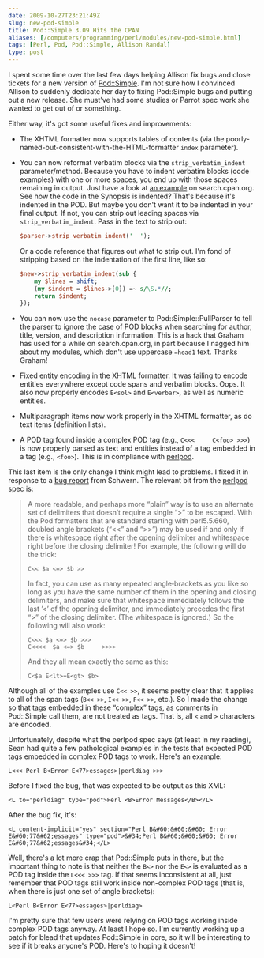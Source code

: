 ```yaml
--- 
date: 2009-10-27T23:21:49Z
slug: new-pod-simple
title: Pod::Simple 3.09 Hits the CPAN
aliases: [/computers/programming/perl/modules/new-pod-simple.html]
tags: [Perl, Pod, Pod::Simple, Allison Randal]
type: post
---
```


I spent some time over the last few days helping Allison fix bugs and close
tickets for a new version of [Pod::Simple]. I'm not sure how I convinced Allison
to suddenly dedicate her day to fixing Pod::Simple bugs and putting out a new
release. She must've had some studies or Parrot spec work she wanted to get out
of or something.

Either way, it's got some useful fixes and improvements:

-   The XHTML formatter now supports tables of contents (via the
    poorly-named-but-consistent-with-the-HTML-formatter `index` parameter).

-   You can now reformat verbatim blocks via the `strip_verbatim_indent`
    parameter/method. Because you have to indent verbatim blocks (code examples)
    with one or more spaces, you end up with those spaces remaining in output.
    Just have a look at [an example] on search.cpan.org. See how the code in the
    Synopsis is indented? That's because it's indented in the POD. But maybe you
    don't want it to be indented in your final output. If not, you can strip out
    leading spaces via `strip_verbatim_indent`. Pass in the text to strip out:

    ``` perl
    $parser->strip_verbatim_indent('  ');
    ```

    Or a code reference that figures out what to strip out. I'm fond of
    stripping based on the indentation of the first line, like so:

    ``` perl
    $new->strip_verbatim_indent(sub {
        my $lines = shift;
        (my $indent = $lines->[0]) =~ s/\S.*//;
        return $indent;
    });
    ```

-   You can now use the `nocase` parameter to Pod::Simple::PullParser to tell
    the parser to ignore the case of POD blocks when searching for author,
    title, version, and description information. This is a hack that Graham has
    used for a while on search.cpan.org, in part because I nagged him about my
    modules, which don't use uppercase `=head1` text. Thanks Graham!

-   Fixed entity encoding in the XHTML formatter. It was failing to encode
    entities everywhere except code spans and verbatim blocks. Oops. It also now
    properly encodes `E<sol>` and `E<verbar>`, as well as numeric entities.

-   Multiparagraph items now work properly in the XHTML formatter, as do text
    items (definition lists).

-   A POD tag found inside a complex POD tag (e.g., `C<<<     C<foo> >>>`) is
    now properly parsed as text and entities instead of a tag embedded in a tag
    (e.g., `<foo>`). This is in compliance with [perlpod].

This last item is the only change I think might lead to problems. I fixed it in
response to a [bug report] from Schwern. The relevant bit from the [perlpod]
spec is:

> A more readable, and perhaps more “plain” way is to use an alternate set of
> delimiters that doesn’t require a single “\>” to be escaped. With the Pod
> formatters that are standard starting with perl5.5.660, doubled angle brackets
> (“\<\<” and “\>\>”) may be used if and only if there is whitespace right after
> the opening delimiter and whitespace right before the closing delimiter! For
> example, the following will do the trick:
> 
>     C<< $a <=> $b >>
>
> In fact, you can use as many repeated angle‐brackets as you like so long as
> you have the same number of them in the opening and closing delimiters, and
> make sure that whitespace immediately follows the last ’\<’ of the opening
> delimiter, and immediately precedes the first “\>” of the closing delimiter.
> (The whitespace is ignored.) So the following will also work:
>
>     C<<< $a <=> $b >>>
>     C<<<<  $a <=> $b     >>>>
> 
> And they all mean exactly the same as this:
>
>     C<$a E<lt>=E<gt> $b>

Although all of the examples use `C<< >>`, it seems pretty clear that it applies
to all of the span tags (`B<< >>`, `I<< >>`, `F<< >>`, etc.). So I made the
change so that tags embedded in these “complex” tags, as comments in Pod::Simple
call them, are not treated as tags. That is, all `<` and `>` characters are
encoded.

Unfortunately, despite what the perlpod spec says (at least in my reading), Sean
had quite a few pathological examples in the tests that expected POD tags
embedded in complex POD tags to work. Here's an example:

    L<<< Perl B<Error E<77>essages>|perldiag >>>

Before I fixed the bug, that was expected to be output as this XML:

    <L to="perldiag" type="pod">Perl <B>Error Messages</B></L>

After the bug fix, it's:

    <L content-implicit="yes" section="Perl B&#60;&#60;&#60; Error E&#60;77&#62;essages" type="pod">&#34;Perl B&#60;&#60;&#60; Error E&#60;77&#62;essages&#34;</L>

Well, there's a lot more crap that Pod::Simple puts in there, but the important
thing to note is that neither the `B<>` nor the `E<>` is evaluated as a POD tag
inside the `L<<< >>>` tag. If that seems inconsistent at all, just remember that
POD tags still work inside non-complex POD tags (that is, when there is just one
set of angle brackets):

    L<Perl B<Error E<77>essages>|perldiag>

I'm pretty sure that few users were relying on POD tags working inside complex
POD tags anyway. At least I hope so. I'm currently working up a patch for blead
that updates Pod::Simple in core, so it will be interesting to see if it breaks
anyone's POD. Here's to hoping it doesn't!

  [Pod::Simple]: http://search.cpan.org/perldoc?Pod::Simple
    "Pod::Simple on CPAN"
  [an example]: http://search.cpan.org/perldoc?DBIx::Connector "DBix::Connector"
  [perlpod]: http://search.cpan.org/perldoc?perlpod
  [bug report]: https://rt.cpan.org/Public/Bug/Display.html?id=12239
    "C<<< C<<foo>> >>> not rendered properly."
